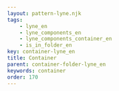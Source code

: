 ```yaml
---
layout: pattern-lyne.njk
tags: 
    - lyne_en
    - lyne_components_en
    - lyne_components_container_en
    - is_in_folder_en
key: container-lyne_en
title: Container
parent: container-folder-lyne_en
keywords: container
order: 170
---
```

